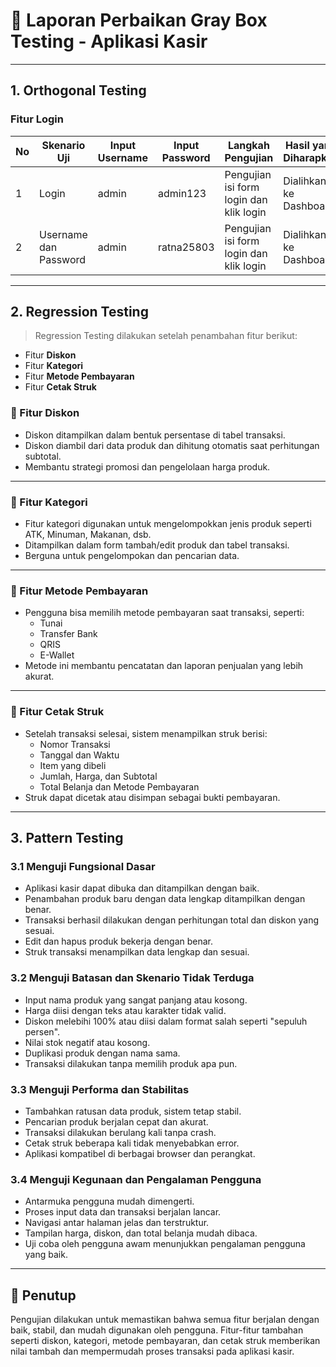 # 🧪 Laporan Perbaikan Gray Box Testing - Aplikasi Kasir

---

## 1. Orthogonal Testing

### Fitur Login

| No | Skenario Uji            | Input Username | Input Password | Langkah Pengujian                       | Hasil yang Diharapkan      | Status |
|----|-------------------------|----------------|----------------|-----------------------------------------|-----------------------------|--------|
| 1  | Login                   | admin          | admin123       | Pengujian isi form login dan klik login | Dialihkan ke Dashboard     | valid  |
| 2  | Username dan Password   | admin          | ratna25803     | Pengujian isi form login dan klik login | Dialihkan ke Dashboard     | valid  |

---

## 2. Regression Testing

> Regression Testing dilakukan setelah penambahan fitur berikut:
- Fitur **Diskon**
- Fitur **Kategori**
- Fitur **Metode Pembayaran**
- Fitur **Cetak Struk**



### 📌 Fitur Diskon
- Diskon ditampilkan dalam bentuk persentase di tabel transaksi.
- Diskon diambil dari data produk dan dihitung otomatis saat perhitungan subtotal.
- Membantu strategi promosi dan pengelolaan harga produk.


---

### 📌 Fitur Kategori
- Fitur kategori digunakan untuk mengelompokkan jenis produk seperti ATK, Minuman, Makanan, dsb.
- Ditampilkan dalam form tambah/edit produk dan tabel transaksi.
- Berguna untuk pengelompokan dan pencarian data.


---

### 📌 Fitur Metode Pembayaran
- Pengguna bisa memilih metode pembayaran saat transaksi, seperti:
  - Tunai
  - Transfer Bank
  - QRIS
  - E-Wallet
- Metode ini membantu pencatatan dan laporan penjualan yang lebih akurat.


---

### 📌 Fitur Cetak Struk
- Setelah transaksi selesai, sistem menampilkan struk berisi:
  - Nomor Transaksi
  - Tanggal dan Waktu
  - Item yang dibeli
  - Jumlah, Harga, dan Subtotal
  - Total Belanja dan Metode Pembayaran
- Struk dapat dicetak atau disimpan sebagai bukti pembayaran.



---

## 3. Pattern Testing

### 3.1 Menguji Fungsional Dasar
- Aplikasi kasir dapat dibuka dan ditampilkan dengan baik.
- Penambahan produk baru dengan data lengkap ditampilkan dengan benar.
- Transaksi berhasil dilakukan dengan perhitungan total dan diskon yang sesuai.
- Edit dan hapus produk bekerja dengan benar.
- Struk transaksi menampilkan data lengkap dan sesuai.

### 3.2 Menguji Batasan dan Skenario Tidak Terduga
- Input nama produk yang sangat panjang atau kosong.
- Harga diisi dengan teks atau karakter tidak valid.
- Diskon melebihi 100% atau diisi dalam format salah seperti "sepuluh persen".
- Nilai stok negatif atau kosong.
- Duplikasi produk dengan nama sama.
- Transaksi dilakukan tanpa memilih produk apa pun.

### 3.3 Menguji Performa dan Stabilitas
- Tambahkan ratusan data produk, sistem tetap stabil.
- Pencarian produk berjalan cepat dan akurat.
- Transaksi dilakukan berulang kali tanpa crash.
- Cetak struk beberapa kali tidak menyebabkan error.
- Aplikasi kompatibel di berbagai browser dan perangkat.

### 3.4 Menguji Kegunaan dan Pengalaman Pengguna
- Antarmuka pengguna mudah dimengerti.
- Proses input data dan transaksi berjalan lancar.
- Navigasi antar halaman jelas dan terstruktur.
- Tampilan harga, diskon, dan total belanja mudah dibaca.
- Uji coba oleh pengguna awam menunjukkan pengalaman pengguna yang baik.

---

## 📌 Penutup
Pengujian dilakukan untuk memastikan bahwa semua fitur berjalan dengan baik, stabil, dan mudah digunakan oleh pengguna. Fitur-fitur tambahan seperti diskon, kategori, metode pembayaran, dan cetak struk memberikan nilai tambah dan mempermudah proses transaksi pada aplikasi kasir.


